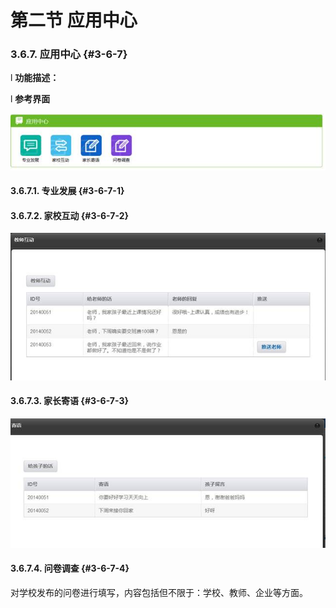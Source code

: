 # 第二节 应用中心



### 3.6.7.      应用中心 {#3-6-7}

l  **功能描述：**

l  **参考界面**

![](/assets/image208.jpg)

#### 3.6.7.1.  专业发展 {#3-6-7-1}

#### 3.6.7.2.  家校互动 {#3-6-7-2}

![](/assets/image209.jpg)

#### 3.6.7.3.  家长寄语 {#3-6-7-3}

![](/assets/image210.jpg)

#### 3.6.7.4.  问卷调查 {#3-6-7-4}
对学校发布的问卷进行填写，内容包括但不限于：学校、教师、企业等方面。
